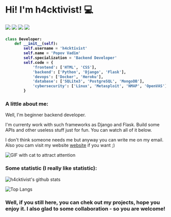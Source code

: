 # Hi! I'm h4cktivist! :computer:

![](https://camo.githubusercontent.com/9dbab015253bcd1874aa70e86eb8d6931fd0bff0295a3ef44ef9558e116717f0/68747470733a2f2f696d672e736869656c64732e696f2f62616467652f2d4769742d4630353033323f6c6f676f3d476974267374796c653d666f722d7468652d6261646765266c6f676f436f6c6f723d7768697465)
![](https://camo.githubusercontent.com/9dba3de3e1f156e64977675a58069488ee4550ad887bbd56283ec3fa1dc45c57/68747470733a2f2f696d672e736869656c64732e696f2f62616467652f2d666c61736b2d3030303030303f6c6f676f3d466c61736b267374796c653d666f722d7468652d6261646765266c6f676f436f6c6f723d7768697465)
![](https://camo.githubusercontent.com/5ebc8bbbe9179d0121ed4e660ca60fd4e8e90e4d6ff1a44ca81ab8e6d915ca96/68747470733a2f2f696d672e736869656c64732e696f2f62616467652f2d446a616e676f2d3039324532303f6c6f676f3d446a616e676f267374796c653d666f722d7468652d6261646765266c6f676f436f6c6f723d7768697465)
![](https://camo.githubusercontent.com/d40d6f0509d60cce1c08408421569b50557015f8490aea945dd26ca496b96bd9/68747470733a2f2f696d672e736869656c64732e696f2f62616467652f2d4c696e75782d4643433632343f6c6f676f3d4c696e7578267374796c653d666f722d7468652d6261646765266c6f676f436f6c6f723d626c61636b)


<h4>
  
```python
class Developer:
    def __init__(self):
        self.username = 'h4cktivist'
        self.name = 'Popov Vadim'
        self.specialization = 'Backend Developer'
        self.code = {
            'frontend': ['HTML', 'CSS'],
            'backend': ['Python', 'Django', 'Flask'],
            'devops': ['Docker', 'Heroku'],
            'database': ['SQLite3', 'PostgreSQL', 'MongoDB'],
            'cybersecurity': ['Linux', 'Metasploit', 'NMAP', 'OpenVAS']
        }
```

</h4>

### A little about me:

Well, I'm beginner backend developer.

I'm currenty work with such frameworks as Django and Flask. Build some APIs and other useless stuff just for fun. You can watch all of it below.

I don't think someone needs me but anyway you can write me on my email. Also you cam visit my website [website](https://h4cktivist.herokuapp.com/) if you want ;)

![GIF with cat to attract attention](https://media.giphy.com/media/LmNwrBhejkK9EFP504/giphy.gif)


### Some statistic (I really like statistic):

![h4cktivist's github stats](https://github-readme-stats.vercel.app/api?username=h4cktivist&count_private=true&show_icons=true&theme=dark)

![Top Langs](https://github-readme-stats.vercel.app/api/top-langs/?username=h4cktivist&layout=compact&theme=dark)

### Well, if you still here, you can chek out my projects, hope you enjoy it. I also glad to some collaboration - so you are welcome!
